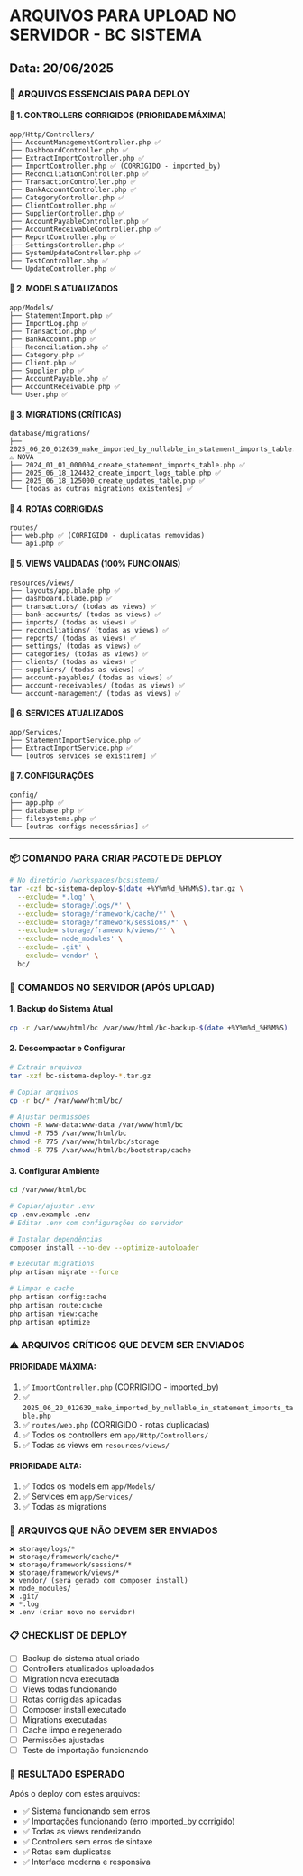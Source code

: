 # ARQUIVOS PARA UPLOAD NO SERVIDOR - BC SISTEMA

## Data: 20/06/2025

### 🚀 ARQUIVOS ESSENCIAIS PARA DEPLOY

#### 📁 **1. CONTROLLERS CORRIGIDOS (PRIORIDADE MÁXIMA)**
```
app/Http/Controllers/
├── AccountManagementController.php ✅
├── DashboardController.php ✅
├── ExtractImportController.php ✅
├── ImportController.php ✅ (CORRIGIDO - imported_by)
├── ReconciliationController.php ✅
├── TransactionController.php ✅
├── BankAccountController.php ✅
├── CategoryController.php ✅
├── ClientController.php ✅
├── SupplierController.php ✅
├── AccountPayableController.php ✅
├── AccountReceivableController.php ✅
├── ReportController.php ✅
├── SettingsController.php ✅
├── SystemUpdateController.php ✅
├── TestController.php ✅
└── UpdateController.php ✅
```

#### 📁 **2. MODELS ATUALIZADOS**
```
app/Models/
├── StatementImport.php ✅
├── ImportLog.php ✅
├── Transaction.php ✅
├── BankAccount.php ✅
├── Reconciliation.php ✅
├── Category.php ✅
├── Client.php ✅
├── Supplier.php ✅
├── AccountPayable.php ✅
├── AccountReceivable.php ✅
└── User.php ✅
```

#### 📁 **3. MIGRATIONS (CRÍTICAS)**
```
database/migrations/
├── 2025_06_20_012639_make_imported_by_nullable_in_statement_imports_table.php ⚠️ NOVA
├── 2024_01_01_000004_create_statement_imports_table.php ✅
├── 2025_06_18_124432_create_import_logs_table.php ✅
├── 2025_06_18_125000_create_updates_table.php ✅
└── [todas as outras migrations existentes] ✅
```

#### 📁 **4. ROTAS CORRIGIDAS**
```
routes/
├── web.php ✅ (CORRIGIDO - duplicatas removidas)
└── api.php ✅
```

#### 📁 **5. VIEWS VALIDADAS (100% FUNCIONAIS)**
```
resources/views/
├── layouts/app.blade.php ✅
├── dashboard.blade.php ✅
├── transactions/ (todas as views) ✅
├── bank-accounts/ (todas as views) ✅
├── imports/ (todas as views) ✅
├── reconciliations/ (todas as views) ✅
├── reports/ (todas as views) ✅
├── settings/ (todas as views) ✅
├── categories/ (todas as views) ✅
├── clients/ (todas as views) ✅
├── suppliers/ (todas as views) ✅
├── account-payables/ (todas as views) ✅
├── account-receivables/ (todas as views) ✅
└── account-management/ (todas as views) ✅
```

#### 📁 **6. SERVICES ATUALIZADOS**
```
app/Services/
├── StatementImportService.php ✅
├── ExtractImportService.php ✅
└── [outros services se existirem] ✅
```

#### 📁 **7. CONFIGURAÇÕES**
```
config/
├── app.php ✅
├── database.php ✅
├── filesystems.php ✅
└── [outras configs necessárias] ✅
```

---

### 📦 **COMANDO PARA CRIAR PACOTE DE DEPLOY**

```bash
# No diretório /workspaces/bcsistema/
tar -czf bc-sistema-deploy-$(date +%Y%m%d_%H%M%S).tar.gz \
  --exclude='*.log' \
  --exclude='storage/logs/*' \
  --exclude='storage/framework/cache/*' \
  --exclude='storage/framework/sessions/*' \
  --exclude='storage/framework/views/*' \
  --exclude='node_modules' \
  --exclude='.git' \
  --exclude='vendor' \
  bc/
```

### 🔧 **COMANDOS NO SERVIDOR (APÓS UPLOAD)**

#### 1. **Backup do Sistema Atual**
```bash
cp -r /var/www/html/bc /var/www/html/bc-backup-$(date +%Y%m%d_%H%M%S)
```

#### 2. **Descompactar e Configurar**
```bash
# Extrair arquivos
tar -xzf bc-sistema-deploy-*.tar.gz

# Copiar arquivos
cp -r bc/* /var/www/html/bc/

# Ajustar permissões
chown -R www-data:www-data /var/www/html/bc
chmod -R 755 /var/www/html/bc
chmod -R 775 /var/www/html/bc/storage
chmod -R 775 /var/www/html/bc/bootstrap/cache
```

#### 3. **Configurar Ambiente**
```bash
cd /var/www/html/bc

# Copiar/ajustar .env
cp .env.example .env
# Editar .env com configurações do servidor

# Instalar dependências
composer install --no-dev --optimize-autoloader

# Executar migrations
php artisan migrate --force

# Limpar e cache
php artisan config:cache
php artisan route:cache
php artisan view:cache
php artisan optimize
```

### ⚠️ **ARQUIVOS CRÍTICOS QUE DEVEM SER ENVIADOS**

#### **PRIORIDADE MÁXIMA:**
1. ✅ `ImportController.php` (CORRIGIDO - imported_by)
2. ✅ `2025_06_20_012639_make_imported_by_nullable_in_statement_imports_table.php`
3. ✅ `routes/web.php` (CORRIGIDO - rotas duplicadas)
4. ✅ Todos os controllers em `app/Http/Controllers/`
5. ✅ Todas as views em `resources/views/`

#### **PRIORIDADE ALTA:**
1. ✅ Todos os models em `app/Models/`
2. ✅ Services em `app/Services/`
3. ✅ Todas as migrations

### 🚫 **ARQUIVOS QUE NÃO DEVEM SER ENVIADOS**
```
❌ storage/logs/*
❌ storage/framework/cache/*
❌ storage/framework/sessions/*
❌ storage/framework/views/*
❌ vendor/ (será gerado com composer install)
❌ node_modules/
❌ .git/
❌ *.log
❌ .env (criar novo no servidor)
```

### 📋 **CHECKLIST DE DEPLOY**
- [ ] Backup do sistema atual criado
- [ ] Controllers atualizados uploadados
- [ ] Migration nova executada
- [ ] Views todas funcionando
- [ ] Rotas corrigidas aplicadas
- [ ] Composer install executado
- [ ] Migrations executadas
- [ ] Cache limpo e regenerado
- [ ] Permissões ajustadas
- [ ] Teste de importação funcionando

### 🎯 **RESULTADO ESPERADO**
Após o deploy com estes arquivos:
- ✅ Sistema funcionando sem erros
- ✅ Importações funcionando (erro imported_by corrigido)
- ✅ Todas as views renderizando
- ✅ Controllers sem erros de sintaxe
- ✅ Rotas sem duplicatas
- ✅ Interface moderna e responsiva
